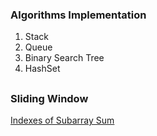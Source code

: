 ### Algorithms Implementation

1. Stack
2. Queue
3. Binary Search Tree
4. HashSet

##

### Sliding Window
[Indexes of Subarray Sum](https://www.geeksforgeeks.org/problems/subarray-with-given-sum-1587115621/1)
